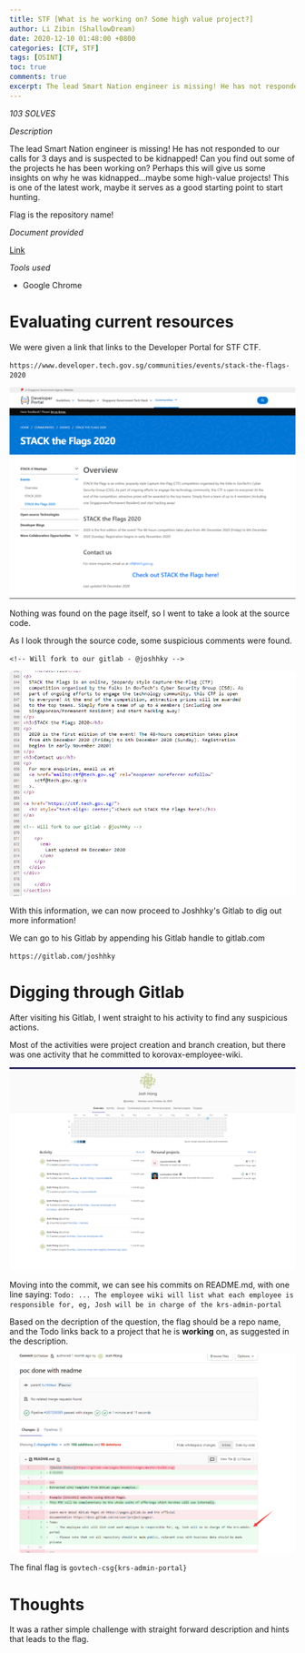 ```yaml
---
title: STF [What is he working on? Some high value project?]
author: Li Zibin (ShallowDream)
date: 2020-12-10 01:48:00 +0800
categories: [CTF, STF]
tags: [OSINT]
toc: true
comments: true
excerpt: The lead Smart Nation engineer is missing! He has not responded to our calls for 3 days and is suspected to be kidnapped! Can you find out some of the projects he has been working on? Perhaps this will give us some insights on why he was kidnapped…maybe some high-value projects! This is one of the latest work, maybe it serves as a good starting point to start hunting. Flag is the repository name!
---
```


*103 SOLVES*

*Description*

The lead Smart Nation engineer is missing! He has not responded to our calls for 3 days and is suspected to be kidnapped! Can you find out some of the projects he has been working on? Perhaps this will give us some insights on why he was kidnapped…maybe some high-value projects! This is one of the latest work, maybe it serves as a good starting point to start hunting.

Flag is the repository name!

*Document provided*

[Link](https://www.developer.tech.gov.sg/communities/events/stack-the-flags-2020)

*Tools used*

- Google Chrome

<!--more-->

# Evaluating current resources

We were given a link that links to the Developer Portal for STF CTF.

`https://www.developer.tech.gov.sg/communities/events/stack-the-flags-2020`

![upload-image](/assets/img/blog/STF-What-is-he-working-on/1.png)

Nothing was found on the page itself, so I went to take a look at the source code.

As I look through the source code, some suspicious comments were found.

`<!-- Will fork to our gitlab - @joshhky -->`

![upload-image](/assets/img/blog/STF-What-is-he-working-on/2.png)

With this information, we can now proceed to Joshhky's Gitlab to dig out more information!

We can go to his Gitlab by appending his Gitlab handle to gitlab.com

`https://gitlab.com/joshhky`


# Digging through Gitlab

After visiting his Gitlab, I went straight to his activity to find any suspicious actions.

Most of the activities were project creation and branch creation, but there was one activity that he committed to korovax-employee-wiki.

![upload-image](/assets/img/blog/STF-What-is-he-working-on/3.png)

Moving into the commit, we can see his commits on README.md, with one line saying: `Todo: ... The employee wiki will list what each employee is responsible for, eg, Josh will be in charge of the krs-admin-portal`

Based on the decription of the question, the flag should be a repo name, and the Todo links back to a project that he is **working** on, as suggested in the description.


![upload-image](/assets/img/blog/STF-What-is-he-working-on/4.png)

The final flag is `govtech-csg{krs-admin-portal}`

# Thoughts

It was a rather simple challenge with straight forward description and hints that leads to the flag.
